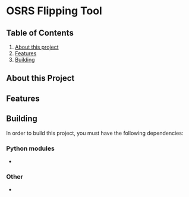 # OSRS Flipping Tool

## Table of Contents
1. [About this project](#about)
2. [Features](#features)
3. [Building](#building)

<a name="about"></a>
## About this Project

<a name="features"></a>
## Features

<a name="building"></a>
## Building
In order to build this project, you must have the following dependencies:
### Python modules
* 

### Other
* 
